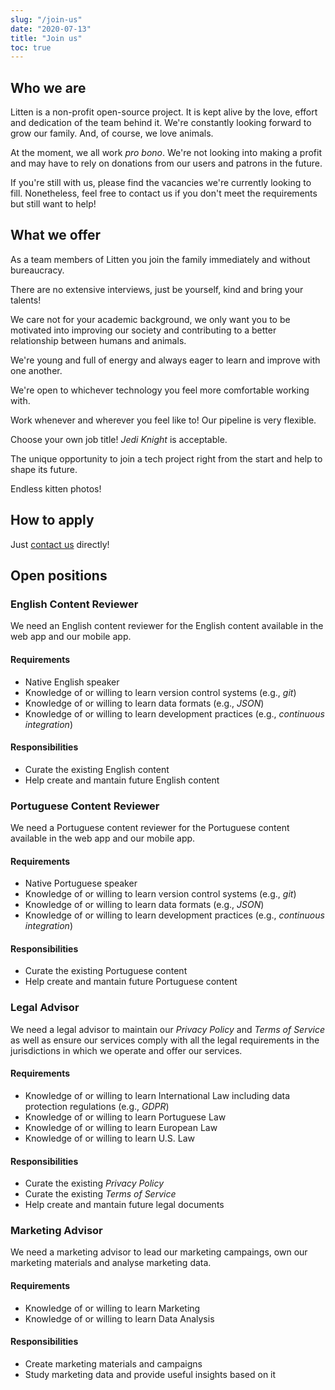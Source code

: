 ```yaml
---
slug: "/join-us"
date: "2020-07-13"
title: "Join us"
toc: true
---
```


## Who we are

Litten is a non-profit open-source project. It is kept alive by the love, effort and dedication of the team behind it. We're constantly looking forward to grow our family. And, of course, we love animals.

At the moment, we all work _pro bono_. We're not looking into making a profit and may have to rely on donations from our users and patrons in the future.

If you're still with us, please find the vacancies we're currently looking to fill. Nonetheless, feel free to contact us if you don't meet the requirements but still want to help!

## What we offer

As a team members of Litten you join the family immediately and without bureaucracy.

There are no extensive interviews, just be yourself, kind and bring your talents!

We care not for your academic background, we only want you to be motivated into improving our society and contributing to a better relationship between humans and animals.

We're young and full of energy and always eager to learn and improve with one another.

We're open to whichever technology you feel more comfortable working with.

Work whenever and wherever you feel like to! Our pipeline is very flexible.

Choose your own job title! _Jedi Knight_ is acceptable.

The unique opportunity to join a tech project right from the start and help to shape its future.

Endless kitten photos!

## How to apply

Just [contact us][contactus] directly!

## Open positions

### English Content Reviewer

We need an English content reviewer for the English content available in the web app and our mobile app.

#### Requirements

- Native English speaker
- Knowledge of or willing to learn version control systems (e.g., _git_)
- Knowledge of or willing to learn data formats (e.g., _JSON_)
- Knowledge of or willing to learn development practices (e.g., _continuous integration_)

#### Responsibilities

- Curate the existing English content
- Help create and mantain future English content

### Portuguese Content Reviewer

We need a Portuguese content reviewer for the Portuguese content available in the web app and our mobile app.

#### Requirements

- Native Portuguese speaker
- Knowledge of or willing to learn version control systems (e.g., _git_)
- Knowledge of or willing to learn data formats (e.g., _JSON_)
- Knowledge of or willing to learn development practices (e.g., _continuous integration_)

#### Responsibilities

- Curate the existing Portuguese content
- Help create and mantain future Portuguese content

### Legal Advisor

We need a legal advisor to maintain our _Privacy Policy_ and _Terms of Service_ as well as ensure our services comply with all the legal requirements in the jurisdictions in which we operate and offer our services.

#### Requirements

- Knowledge of or willing to learn International Law including data protection regulations (e.g., _GDPR_)
- Knowledge of or willing to learn Portuguese Law
- Knowledge of or willing to learn European Law
- Knowledge of or willing to learn U.S. Law

#### Responsibilities

- Curate the existing _Privacy Policy_
- Curate the existing _Terms of Service_
- Help create and mantain future legal documents

### Marketing Advisor

We need a marketing advisor to lead our marketing campaings, own our marketing materials and analyse marketing data.

#### Requirements

- Knowledge of or willing to learn Marketing
- Knowledge of or willing to learn Data Analysis

#### Responsibilities

- Create marketing materials and campaigns
- Study marketing data and provide useful insights based on it

<!-- References -->

[contactus]: /help-and-contacts
